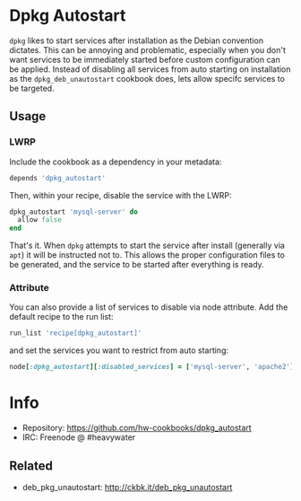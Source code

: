 # Dpkg Autostart

`dpkg` likes to start services after installation as the Debian convention
dictates. This can be annoying and problematic, especially when you don't
want services to be immediately started before custom configuration can
be applied. Instead of disabling all services from auto starting on installation
as the `dpkg_deb_unautostart` cookbook does, lets allow specifc services
to be targeted.

## Usage

### LWRP

Include the cookbook as a dependency in your metadata:

```ruby
depends 'dpkg_autostart'
```

Then, within your recipe, disable the service with the LWRP:

```ruby
dpkg_autostart 'mysql-server' do
  allow false
end
```

That's it. When `dpkg` attempts to start the service after install (generally
via `apt`) it will be instructed not to. This allows the proper configuration
files to be generated, and the service to be started after everything is
ready.

### Attribute

You can also provide a list of services to disable via node attribute. Add
the default recipe to the run list:

```ruby
run_list 'recipe[dpkg_autostart]'
```

and set the services you want to restrict from auto starting:

```ruby
node[:dpkg_autostart][:disabled_services] = ['mysql-server', 'apache2']
```

# Info
* Repository: https://github.com/hw-cookbooks/dpkg_autostart
* IRC: Freenode @ #heavywater

## Related
* deb_pkg_unautostart: http://ckbk.it/deb_pkg_unautostart